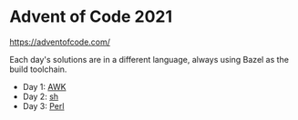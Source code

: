 # Advent of Code 2021

https://adventofcode.com/

Each day's solutions are in a different language, always using Bazel as the
build toolchain.

- Day 1: [AWK](https://en.wikipedia.org/wiki/AWK)
- Day 2: [sh](https://en.wikipedia.org/wiki/Bourne_shell)
- Day 3: [Perl](https://en.wikipedia.org/wiki/Perl)
